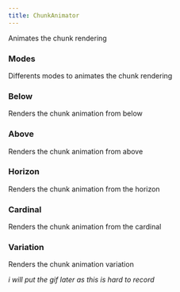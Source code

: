 ```yaml
---
title: ChunkAnimator
---
```


Animates the chunk rendering

### Modes

Differents modes to animates the chunk rendering

### Below

Renders the chunk animation from below

### Above

Renders the chunk animation from above

### Horizon

Renders the chunk animation from the horizon

### Cardinal

Renders the chunk animation from the cardinal

### Variation

Renders the chunk animation variation

*i will put the gif later as this is hard to record*